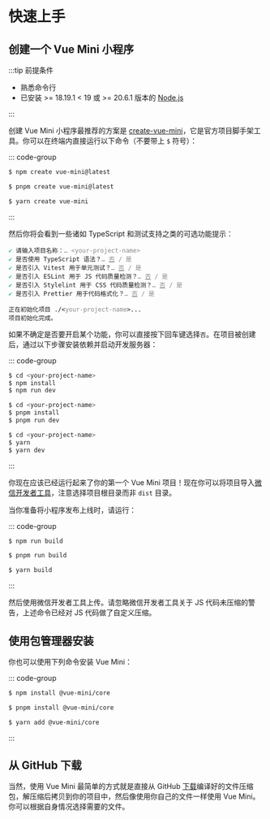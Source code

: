 # 快速上手

## 创建一个 Vue Mini 小程序

:::tip 前提条件

- 熟悉命令行
- 已安装 >= 18.19.1 < 19 或 >= 20.6.1 版本的 [Node.js](https://nodejs.org)

:::

创建 Vue Mini 小程序最推荐的方案是 [create-vue-mini](https://github.com/vue-mini/create-vue-mini)，它是官方项目脚手架工具。你可以在终端内直接运行以下命令（不要带上 `$` 符号）：

::: code-group

```sh [npm]
$ npm create vue-mini@latest
```

```sh [pnpm]
$ pnpm create vue-mini@latest
```

```sh [yarn]
$ yarn create vue-mini
```

:::

然后你将会看到一些诸如 TypeScript 和测试支持之类的可选功能提示：

<div class="language-sh"><pre class="vp-code"><code><span style="color:#42b883;">✔</span> <span style="--shiki-light:#032F62;--shiki-dark:#9ECBFF;">请输入项目名称：<span style="color:#888;">… <span style="--shiki-light:#00B6FF;--shiki-dark:#89DDFF;">&lt;</span><span style="color:#888;">your-project-name</span><span style="--shiki-light:#00B6FF;--shiki-dark:#89DDFF;">&gt;</span></span></span>
<span style="color:#42b883;">✔</span> <span style="--shiki-light:#032F62;--shiki-dark:#9ECBFF;">是否使用 TypeScript 语法？<span style="color:#888;">… <span style="--shiki-light:#00B6FF;--shiki-dark:#89DDFF;text-decoration:underline">否</span> / 是</span></span>
<span style="color:#42b883;">✔</span> <span style="--shiki-light:#032F62;--shiki-dark:#9ECBFF;">是否引入 Vitest 用于单元测试？<span style="color:#888;">… <span style="--shiki-light:#00B6FF;--shiki-dark:#89DDFF;text-decoration:underline">否</span> / 是</span></span>
<span style="color:#42b883;">✔</span> <span style="--shiki-light:#032F62;--shiki-dark:#9ECBFF;">是否引入 ESLint 用于 JS 代码质量检测？<span style="color:#888;">… <span style="--shiki-light:#00B6FF;--shiki-dark:#89DDFF;text-decoration:underline">否</span> / 是</span></span>
<span style="color:#42b883;">✔</span> <span style="--shiki-light:#032F62;--shiki-dark:#9ECBFF;">是否引入 Stylelint 用于 CSS 代码质量检测？<span style="color:#888;">… <span style="--shiki-light:#00B6FF;--shiki-dark:#89DDFF;text-decoration:underline">否</span> / 是</span></span>
<span style="color:#42b883;">✔</span> <span style="--shiki-light:#032F62;--shiki-dark:#9ECBFF;">是否引入 Prettier 用于代码格式化？<span style="color:#888;">… <span style="--shiki-light:#00B6FF;--shiki-dark:#89DDFF;text-decoration:underline">否</span> / 是</span></span>
<span></span>
<span style="--shiki-light:#032F62;--shiki-dark:#9ECBFF;">正在初始化项目 ./<span style="--shiki-light:#00B6FF;--shiki-dark:#89DDFF;">&lt;</span><span style="color:#888;">your-project-name</span><span style="--shiki-light:#00B6FF;--shiki-dark:#89DDFF;">&gt;</span>...</span>
<span style="--shiki-light:#032F62;--shiki-dark:#9ECBFF;">项目初始化完成。</span></code></pre></div>

如果不确定是否要开启某个功能，你可以直接按下回车键选择`否`。在项目被创建后，通过以下步骤安装依赖并启动开发服务器：

::: code-group

```sh [npm]
$ cd <your-project-name>
$ npm install
$ npm run dev
```

```sh [pnpm]
$ cd <your-project-name>
$ pnpm install
$ pnpm run dev
```

```sh [yarn]
$ cd <your-project-name>
$ yarn
$ yarn dev
```

:::

你现在应该已经运行起来了你的第一个 Vue Mini 项目！现在你可以将项目导入[微信开发者工具](https://developers.weixin.qq.com/miniprogram/dev/devtools/download.html)，注意选择项目根目录而非 `dist` 目录。

当你准备将小程序发布上线时，请运行：

::: code-group

```sh [npm]
$ npm run build
```

```sh [pnpm]
$ pnpm run build
```

```sh [yarn]
$ yarn build
```

:::

然后使用微信开发者工具上传。请忽略微信开发者工具关于 JS 代码未压缩的警告，上述命令已经对 JS 代码做了自定义压缩。

## 使用包管理器安装

你也可以使用下列命令安装 Vue Mini：

::: code-group

```sh [npm]
$ npm install @vue-mini/core
```

```sh [pnpm]
$ pnpm install @vue-mini/core
```

```sh [yarn]
$ yarn add @vue-mini/core
```

:::

## 从 GitHub 下载

当然，使用 Vue Mini 最简单的方式就是直接从 GitHub [下载](https://github.com/vue-mini/vue-mini/releases)编译好的文件压缩包，解压缩后拷贝到你的项目中，然后像使用你自己的文件一样使用 Vue Mini。你可以根据自身情况选择需要的文件。

